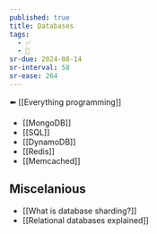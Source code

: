 ```yaml
---
published: true
title: Databases
tags:
  - ✅
  - 🧭
sr-due: 2024-08-14
sr-interval: 58
sr-ease: 264
---
```

⬅️ [[Everything programming]]

- [[MongoDB]]
- [[SQL]]
- [[DynamoDB]]
- [[Redis]]
- [[Memcached]]

## Miscelanious
- [[What is database sharding?]]
- [[Relational databases explained]]
